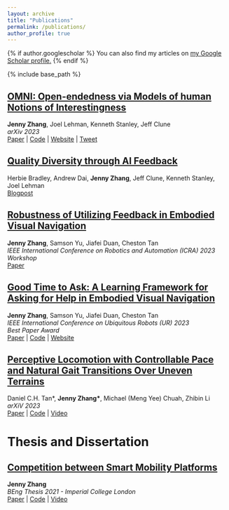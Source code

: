 ```yaml
---
layout: archive
title: "Publications"
permalink: /publications/
author_profile: true
---
```


{% if author.googlescholar %}
  You can also find my articles on <u><a href="{{author.googlescholar}}">my Google Scholar profile</a>.</u>
{% endif %}

{% include base_path %}

## [OMNI: Open-endedness via Models of human Notions of Interestingness](https://arxiv.org/abs/2306.01711)  
**Jenny Zhang**, Joel Lehman, Kenneth Stanley, Jeff Clune  
*arXiv 2023*  
[Paper](https://arxiv.org/abs/2306.01711) | [Code](https://github.com/jennyzzt/omni) | [Website](http://www.jennyzhangzt.com/omni/) | [Tweet](https://twitter.com/jeffclune/status/1666082258888056834)  

## [Quality Diversity through AI Feedback](https://carper.ai/quality-diversity-through-ai-feedback/)
Herbie Bradley, Andrew Dai, **Jenny Zhang**, Jeff Clune, Kenneth Stanley, Joel Lehman  
[Blogpost](https://carper.ai/quality-diversity-through-ai-feedback/)  

## [Robustness of Utilizing Feedback in Embodied Visual Navigation](https://arxiv.org/abs/2303.15453)
**Jenny Zhang**, Samson Yu, Jiafei Duan, Cheston Tan  
*IEEE International Conference on Robotics and Automation (ICRA) 2023 Workshop*  
[Paper](https://arxiv.org/abs/2303.15453)  

## [Good Time to Ask: A Learning Framework for Asking for Help in Embodied Visual Navigation](https://arxiv.org/abs/2206.10606)
**Jenny Zhang**, Samson Yu, Jiafei Duan, Cheston Tan  
*IEEE International Conference on Ubiquitous Robots (UR) 2023*  
*Best Paper Award*  
[Paper](https://arxiv.org/abs/2206.10606) | [Code](https://github.com/jennyzzt/good_time_to_ask) | [Website](https://jennyzzt.github.io/gta/)  

## [Perceptive Locomotion with Controllable Pace and Natural Gait Transitions Over Uneven Terrains](https://arxiv.org/abs/2301.10894)
Daniel C.H. Tan\*, **Jenny Zhang\***, Michael (Meng Yee) Chuah, Zhibin Li  
*arXiV 2023*  
[Paper](https://arxiv.org/abs/2301.10894) | [Code](https://github.com/jennyzzt/perceptual-locomotion) | [Video](https://www.youtube.com/watch?v=OTzlWzDfAe8&ab_channel=jennyzzt)  

Thesis and Dissertation
=====
## [Competition between Smart Mobility Platforms](https://bit.ly/36L247V)
**Jenny Zhang**  
*BEng Thesis 2021 - Imperial College London*  
[Paper](https://bit.ly/36L247V) | [Code](https://github.com/jennyzzt/amod_simulation) | [Video](https://youtu.be/CxxSxdAJdaI)
